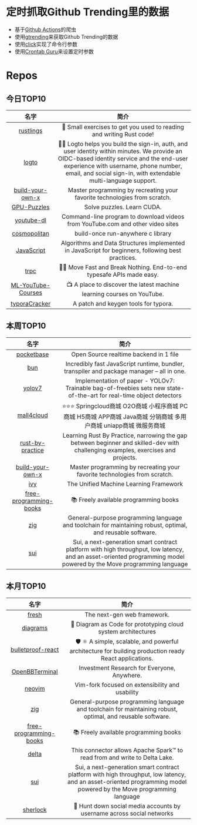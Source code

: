 # 定时抓取Github Trending里的数据
* 基于[Github Actions](https://docs.github.com/en/actions)的爬虫
* 使用[gtrending](https://github.com/hedythedev/gtrending)来获取Github Trending的数据
* 使用[click](https://github.com/pallets/click)实现了命令行参数
* 使用[Crontab Guru](https://crontab.guru/)来设置定时参数

# Repos
## 今日TOP10 
<!-- START OF DAILY_TOP10_REPOS -->
| 名字 | 简介 |
| :----: | :----: |
| [rustlings](https://github.com/rust-lang/rustlings) | 🦀 Small exercises to get you used to reading and writing Rust code! |
| [logto](https://github.com/logto-io/logto) | 🧑‍🚀 Logto helps you build the sign-in, auth, and user identity within minutes. We provide an OIDC-based identity service and the end-user experience with username, phone number, email, and social sign-in, with extendable multi-language support. |
| [build-your-own-x](https://github.com/codecrafters-io/build-your-own-x) | Master programming by recreating your favorite technologies from scratch. |
| [GPU-Puzzles](https://github.com/srush/GPU-Puzzles) | Solve puzzles. Learn CUDA. |
| [youtube-dl](https://github.com/ytdl-org/youtube-dl) | Command-line program to download videos from YouTube.com and other video sites |
| [cosmopolitan](https://github.com/jart/cosmopolitan) | build-once run-anywhere c library |
| [JavaScript](https://github.com/TheAlgorithms/JavaScript) | Algorithms and Data Structures implemented in JavaScript for beginners, following best practices. |
| [trpc](https://github.com/trpc/trpc) | 🧙‍♀️ Move Fast and Break Nothing. End-to-end typesafe APIs made easy. |
| [ML-YouTube-Courses](https://github.com/dair-ai/ML-YouTube-Courses) | 📺 A place to discover the latest machine learning courses on YouTube. |
| [typoraCracker](https://github.com/fossabot/typoraCracker) | A patch and keygen tools for typora. |
<!-- END OF DAILY_TOP10_REPOS -->

## 本周TOP10
<!-- START OF WEEKLY_TOP10_REPOS -->
| 名字 | 简介 |
| :----: | :----: |
| [pocketbase](https://github.com/pocketbase/pocketbase) | Open Source realtime backend in 1 file |
| [bun](https://github.com/oven-sh/bun) | Incredibly fast JavaScript runtime, bundler, transpiler and package manager – all in one. |
| [yolov7](https://github.com/WongKinYiu/yolov7) | Implementation of paper - YOLOv7: Trainable bag-of-freebies sets new state-of-the-art for real-time object detectors |
| [mall4cloud](https://github.com/gz-yami/mall4cloud) | ⭐️⭐️⭐️ Springcloud商城 O2O商城 小程序商城 PC商城 H5商城 APP商城 Java商城 分销商城 多用户商城 uniapp商城 微服务商城 |
| [rust-by-practice](https://github.com/sunface/rust-by-practice) | Learning Rust By Practice, narrowing the gap between beginner and skilled-dev with challenging examples, exercises and projects. |
| [build-your-own-x](https://github.com/codecrafters-io/build-your-own-x) | Master programming by recreating your favorite technologies from scratch. |
| [ivy](https://github.com/unifyai/ivy) | The Unified Machine Learning Framework |
| [free-programming-books](https://github.com/EbookFoundation/free-programming-books) | 📚 Freely available programming books |
| [zig](https://github.com/ziglang/zig) | General-purpose programming language and toolchain for maintaining robust, optimal, and reusable software. |
| [sui](https://github.com/MystenLabs/sui) | Sui, a next-generation smart contract platform with high throughput, low latency, and an asset-oriented programming model powered by the Move programming language |
<!-- END OF WEEKLY_TOP10_REPOS -->

## 本月TOP10
<!-- START OF MONTHLY_TOP10_REPOS -->
| 名字 | 简介 |
| :----: | :----: |
| [fresh](https://github.com/denoland/fresh) | The next-gen web framework. |
| [diagrams](https://github.com/mingrammer/diagrams) | 🎨 Diagram as Code for prototyping cloud system architectures |
| [bulletproof-react](https://github.com/alan2207/bulletproof-react) | 🛡️ ⚛️ A simple, scalable, and powerful architecture for building production ready React applications. |
| [OpenBBTerminal](https://github.com/OpenBB-finance/OpenBBTerminal) | Investment Research for Everyone, Anywhere. |
| [neovim](https://github.com/neovim/neovim) | Vim-fork focused on extensibility and usability |
| [zig](https://github.com/ziglang/zig) | General-purpose programming language and toolchain for maintaining robust, optimal, and reusable software. |
| [free-programming-books](https://github.com/EbookFoundation/free-programming-books) | 📚 Freely available programming books |
| [delta](https://github.com/delta-io/delta) | This connector allows Apache Spark™ to read from and write to Delta Lake. |
| [sui](https://github.com/MystenLabs/sui) | Sui, a next-generation smart contract platform with high throughput, low latency, and an asset-oriented programming model powered by the Move programming language |
| [sherlock](https://github.com/sherlock-project/sherlock) | 🔎 Hunt down social media accounts by username across social networks |
<!-- END OF MONTHLY_TOP10_REPOS -->
